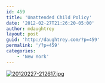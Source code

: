 ```yaml
---
id: 459
title: 'Unattended Child Policy'
date: '2012-02-27T21:26:20-05:00'
author: mdaughtrey
layout: post
guid: 'http://daughtrey.com/?p=459'
permalink: '/?p=459'
categories:
    - 'New York'
---
```


[![20120227-212617.jpg](http://daughtrey.com/wp-content/uploads/2012/02/20120227-212617.jpg)](http://daughtrey.com/wp-content/uploads/2012/02/20120227-212617.jpg)